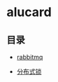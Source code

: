 # alucard

## 目录
* [rabbitmq](https://github.com/sunxiji/alucard/tree/master/rabbitmq)

* [分布式锁](https://github.com/sunxiji/alucard/tree/master/%E5%88%86%E5%B8%83%E5%BC%8F%E9%94%81)
